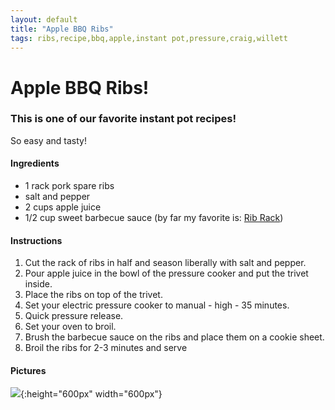 ```yaml
---
layout: default
title: "Apple BBQ Ribs"
tags: ribs,recipe,bbq,apple,instant pot,pressure,craig,willett
---
```

# Apple BBQ Ribs!

### This is one of our favorite instant pot recipes!
So easy and tasty!

#### Ingredients
- 1 rack pork spare ribs
- salt and pepper
- 2 cups apple juice
- 1/2 cup sweet barbecue sauce (by far my favorite is:  [Rib Rack](http://www.theribrack.com/))

#### Instructions
1. Cut the rack of ribs in half and season liberally with salt and pepper.
2. Pour apple juice in the bowl of the pressure cooker and put the trivet inside.
3. Place the ribs on top of the trivet.
4. Set your electric pressure cooker to manual - high - 35 minutes.
5. Quick pressure release.
6. Set your oven to broil.
7. Brush the barbecue sauce on the ribs and place them on a cookie sheet.
8. Broil the ribs for 2-3 minutes and serve

#### Pictures
![]({{site.github.url}}/MainDishes/Images/AppleBBQRibs.jpg){:height="600px" width="600px"}
